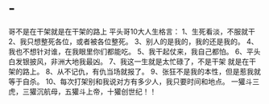 # -
哥不是在干架就是在干架的路上
平头哥10大人生格言： 1、生死看淡，不服就干 2、我只想整死各位，或者被各位整死。 3、别人的是我的，我的还是我的。 4、我也不想针对谁，在我眼里你们都能吃。 5、我干起仗来，我自己都怕。 6、平头白发银披风，非洲大地我最凶。 7、我这一生就是太忙碌了，不是干架 就是在干架的路上。 8、从不记仇，有仇当场就报了。 9、张狂不是我的本性，但是惹我就等于自杀。 10、每次打架别和我说对方有多少人，我只要时间和地点。 一獾斗三虎，三獾沉航母，五獾斗上帝，十獾创世纪！！
